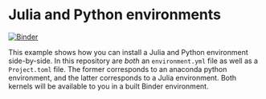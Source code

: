 # Julia and Python environments

[![Binder](http://mybinder.org/badge.svg)](http://mybinder.org/v2/gh/binder-examples/julia_python/HEAD)

This example shows how you can install a Julia and Python environment side-by-side.
In this repository are *both* an `environment.yml` file as well as a `Project.toml` file.
The former corresponds to an anaconda python environment, and the latter corresponds
to a Julia environment. Both kernels will be available to you in a built Binder
environment.
